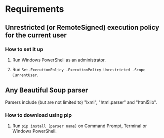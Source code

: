 # Requirements

## Unrestricted (or RemoteSigned) execution policy for the current user

### How to set it up
1. Run Windows PowerShell as an administrator.

2. Run `Set-ExecutionPolicy -ExecutionPolicy Unrestricted -Scope CurrentUser`.

## Any Beautiful Soup parser
Parsers include (but are not limited to) "lxml", "html.parser" and "html5lib".

### How to download using pip
1. Run `pip install [parser name]` on Command Prompt, Terminal or Windows PowerShell.
